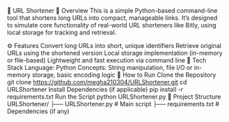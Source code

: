 🔗 URL Shortener
📌 Overview
This is a simple Python-based command-line tool that shortens long URLs into compact, manageable links. It’s designed to simulate core functionality of real-world URL shorteners like Bitly, using local storage for tracking and retrieval.

⚙️ Features
Convert long URLs into short, unique identifiers
Retrieve original URLs using the shortened version
Local storage implementation (in-memory or file-based)
Lightweight and fast execution via command line
🧱 Tech Stack
Language: Python
Concepts: String manipulation, file I/O or in-memory storage, basic encoding logic
🚀 How to Run
Clone the Repository
git clone https://github.com/megha210304/URLShortener.git
cd URLShortener
Install Dependencies
(if applicable)
pip install -r requirements.txt
Run the Script
python URLShortener.py
📂 Project Structure
URLShortener/
├── URLShortener.py       # Main script
├── requirements.txt      # Dependencies (if any)
